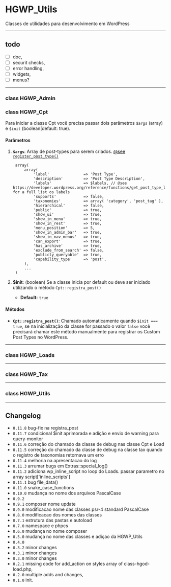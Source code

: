 # HGWP_Utils

Classes de utilidades para desenvolvimento em WordPress

***
## todo

- [ ] doc,
- [ ] securit checks,
- [ ] error handling,
- [ ] widgets,
- [ ] menus?

***

### class HGWP_Admin

### class HGWP_Cpt

Para iniciar a classe Cpt você precisa passar dois parâmetros `$args` (array) e `$init` (boolean|default: true).

#### Parâmetros

1. __`$args`__:
   Array de post-types para serem criados. [@see `register_post_type()`](https://developer.wordpress.org/reference/functions/register_post_type/)

        array(
            array(
                'label'               => 'Post Type',
                'description'         => 'Post Type Description',
                'labels'              => $labels, // @see https://developer.wordpress.org/reference/functions/get_post_type_labels/ for a full list os labels
                'supports'            => false,
                'taxonomies'          => array( 'category', 'post_tag' ),
                'hierarchical'        => false,
                'public'              => true,
                'show_ui'             => true,
                'show_in_menu'        => true,
                'show_in_rest'        => true,
                'menu_position'       => 5,
                'show_in_admin_bar'   => true,
                'show_in_nav_menus'   => true,
                'can_export'          => true,
                'has_archive'         => true,
                'exclude_from_search' => false,
                'publicly_queryable'  => true,
                'capability_type'     => 'post',
            ),
            ...
        )

2. __$init__: (boolean) Se a classe inicia por default ou deve ser iniciado utilizando o método `Cpt::registra_post()`
    
    - __Default:__ `true`







#### Métodos

- __`Cpt::registra_post()`__: Chamado automaticamente quando `$init === true`, se na inicialização da classe for passado o valor `false` você precisará chamar este método manualmente para registrar os Custom Post Types no WordPress.
***
### class HGWP_Loads

***
### class HGWP_Tax

***
### class HGWP_Utils

***
## Changelog
- `0.11.8` bug-fix na registra_post
- `0.11.7` condicional $init aprimorada e adição e envio de warning para query-monitor
- `0.11.6` correção do chamado da classe de debug nas classe Cpt e Load
- `0.11.5` correção do chamado da classe de debug na classe tax quando o registro de taxonomias retornava um erro
- `0.11.4` melhoria na apresentacao do log
- `0.11.3` arrumar bugs em Extras::special_log()
- `0.11.2` adiciona wp_inline_script no loop do Loads. passar parametro no array script['inline_scripts']
- `0.11.1` bug file_data()
- `0.11.0` snake_case_functions
- `0.10.0` mudança no nome dos arquivos PascalCase 
- `0.9.2`
- `0.9.1` composer nome update
- `0.9.0` modificacao nome das classes psr-4 standard PascalCase
- `0.8.0` modificacao dos nomes das classes
- `0.7.1` estrutura das pastas e autoload
- `0.7.0` namespace e phpcs
- `0.6.0` mudança no nome composer
- `0.5.0` mudança no nome das classes e adiçao da HGWP_Utils
- `0.4.0` 
- `0.3.2` minor changes
- `0.3.1` minor changes
- `0.3.0` minor changes
- `0.2.1` missing code for add_action on styles array of class-hgod-load.php,
- `0.2.0` multiple adds and changes,
- `0.1.0` init.


